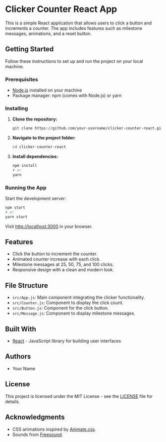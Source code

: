 # Clicker Counter React App

This is a simple React application that allows users to click a button and increments a counter. The app includes features such as milestone messages, animations, and a reset button.

## Getting Started

Follow these instructions to set up and run the project on your local machine.

### Prerequisites

- [Node.js](https://nodejs.org/) installed on your machine
- Package manager: npm (comes with Node.js) or yarn

### Installing

1. **Clone the repository:**

   ```bash
   git clone https://github.com/your-username/clicker-counter-react.git
   ```

2. **Navigate to the project folder:**

   ```bash
   cd clicker-counter-react
   ```

3. **Install dependencies:**

   ```bash
   npm install
   # or
   yarn
   ```

### Running the App

Start the development server:

```bash
npm start
# or
yarn start
```

Visit [http://localhost:3000](http://localhost:3000) in your browser.

## Features

- Click the button to increment the counter.
- Animated counter increase with each click.
- Milestone messages at 25, 50, 75, and 100 clicks.
- Responsive design with a clean and modern look.

## File Structure

- `src/App.js`: Main component integrating the clicker functionality.
- `src/Counter.js`: Component to display the click count.
- `src/Button.js`: Component for the click button.
- `src/Message.js`: Component to display milestone messages.

## Built With

- [React](https://reactjs.org/) - JavaScript library for building user interfaces

## Authors

- Your Name

## License

This project is licensed under the MIT License - see the [LICENSE](LICENSE) file for details.

## Acknowledgments

- CSS animations inspired by [Animate.css](https://animate.style/).
- Sounds from [Freesound](https://freesound.org/).